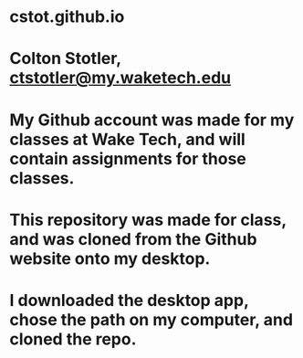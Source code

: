 # cstot.github.io
# Colton Stotler, ctstotler@my.waketech.edu
# My Github account was made for my classes at Wake Tech, and will contain assignments for those classes.
# This repository was made for class, and was cloned from the Github website onto my desktop.
# I downloaded the desktop app, chose the path on my computer, and cloned the repo.